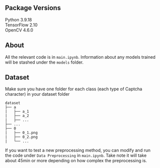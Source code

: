 ## Package Versions
Python 3.9.18 <br>
TensorFlow 2.10 <br>
OpenCV 4.6.0 <br>

## About
All the relevant code is in ```main.ipynb```. Information about any models trained will be stashed under the ```models``` folder.

## Dataset
Make sure you have one folder for each class (each type of Captcha character) in your dataset folder <br>
```
dataset
├── a  
|   ├── a_1  
|   ├── a_2  
|   ├── ...  
├── ...   
├── 0    
|   ├── 0_1.png  
|   ├── 0_2.png  
|   └── ...  
```
If you want to test a new preprocessing method, you can modify and run the code under ```Data Preprocessing``` in ```main.ipynb```. Take note it will take about 45min or more depending on how complex the preprocessing is.
